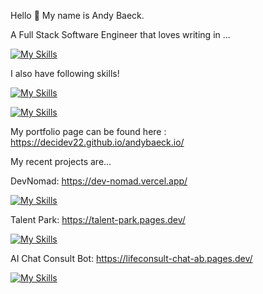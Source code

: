 Hello 👋 My name is Andy Baeck.

A Full Stack Software Engineer that loves writing in ...

[![My Skills](https://skillicons.dev/icons?i=ts,nodejs,express,mongodb,nextjs,react,tailwind)](https://skillicons.dev)

I also have following skills!

[![My Skills](https://skillicons.dev/icons?i=nestjs,postgres,prisma,py,postman,graphql,git)](https://skillicons.dev)

[![My Skills](https://skillicons.dev/icons?i=vite,css,html,threejs,firebase,docker)](https://skillicons.dev)


My portfolio page can be found here : https://decidev22.github.io/andybaeck.io/

My recent projects are...

DevNomad: https://dev-nomad.vercel.app/

[![My Skills](https://skillicons.dev/icons?i=vite,ts,prisma,express,vercel,react,nextjs,mongodb,tailwind)](https://skillicons.dev)

Talent Park: https://talent-park.pages.dev/

[![My Skills](https://skillicons.dev/icons?i=ts,nextjs,firebase,express,react,tailwind)](https://skillicons.dev)


AI Chat Consult Bot: https://lifeconsult-chat-ab.pages.dev/

[![My Skills](https://skillicons.dev/icons?i=ts,nextjs,aws,cloudflare,express,react,tailwind)](https://skillicons.dev)

